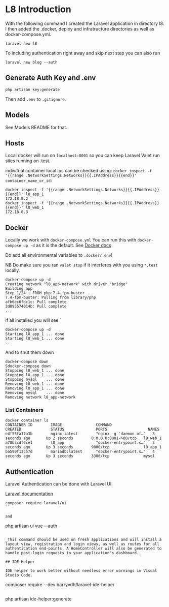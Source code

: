 # L8 Introduction

With the following command I created the Laravel application in directory l8. I then added the .docker, deploy and infratructure directories as well as docker-compose.yml.

```
laravel new l8
```

To including authentication right away and skip next step you can also run

```
laravel new blog --auth
```

## Generate Auth Key and .env

```
php artisan key:generate  
```

Then add `.env` to `.gitignore`.

## Models

See Models README for that.

## Hosts

Local docker will run on `localhost:8001` so you can keep Laravel Valet run sites running on .test.

indivifual container local ips can be checked using: `docker inspect -f '{{range .NetworkSettings.Networks}}{{.IPAddress}}{{end}}' container_name_or_id`:

```
docker inspect -f '{{range .NetworkSettings.Networks}}{{.IPAddress}}{{end}}' l8_app_1
172.18.0.2
docker inspect -f '{{range .NetworkSettings.Networks}}{{.IPAddress}}{{end}}' l8_web_1
172.18.0.3
```

## Docker

Locally we work with `docker-compose.yml` You can run this with `docker-compose up -d` as it is the default. See [Docker docs](https://docs.docker.com/compose/)

Do add all environmental variables to `.docker/.env`!

NB Do make sure you ran `valet stop` if it interferes with you using `*.test` locally.

```
docker-compose up -d
Creating network "l8_app-network" with driver "bridge"
Building app
Step 1/24 : FROM php:7.4-fpm-buster
7.4-fpm-buster: Pulling from library/php
afb6ec6fdc1c: Pull complete
3d895574014b: Pull complete
...
```

If all installed you will see
`
```
docker-compose up -d
Starting l8_app_1 ... done
Starting l8_web_1 ... done
..
```

And to shut them down

```
docker-compose down 
Sdocker-compose down 
Stopping l8_web_1 ... done
Stopping l8_app_1 ... done
Stopping mysql    ... done
Removing l8_web_1 ... done
Removing l8_app_1 ... done
Removing mysql    ... done
Removing network l8_app-network
```


### List Containers

```
docker container ls 
CONTAINER ID        IMAGE               COMMAND                  CREATED             STATUS              PORTS                  NAMES
e4f55fa17a3b        nginx:latest        "nginx -g 'daemon of…"   3 seconds ago       Up 2 seconds        0.0.0.0:8001->80/tcp   l8_web_1
a78b3cdf6ce1        l8_app              "docker-entrypoint.s…"   3 seconds ago       Up 3 seconds        9000/tcp               l8_app_1
ba590f13c57d        mariadb:latest      "docker-entrypoint.s…"   4 seconds ago       Up 3 seconds        3306/tcp               mysql
```

## Authentication

Laravel Authentication can be done with Laravel UI

[Laraval documentation](https://laravel.com/docs/7.x/authentication)

```
composer require laravel/ui
``

and

```
php artisan ui vue --auth
```

_This command should be used on fresh applications and will install a layout view, registration and login views, as well as routes for all authentication end-points. A HomeController will also be generated to handle post-login requests to your application's dashboard._

## IDE Helper

IDE helper to work better without needless error warnings in Visual Studio Code.

```
composer require --dev barryvdh/laravel-ide-helper
```

```
php artisan ide-helper:generate
```